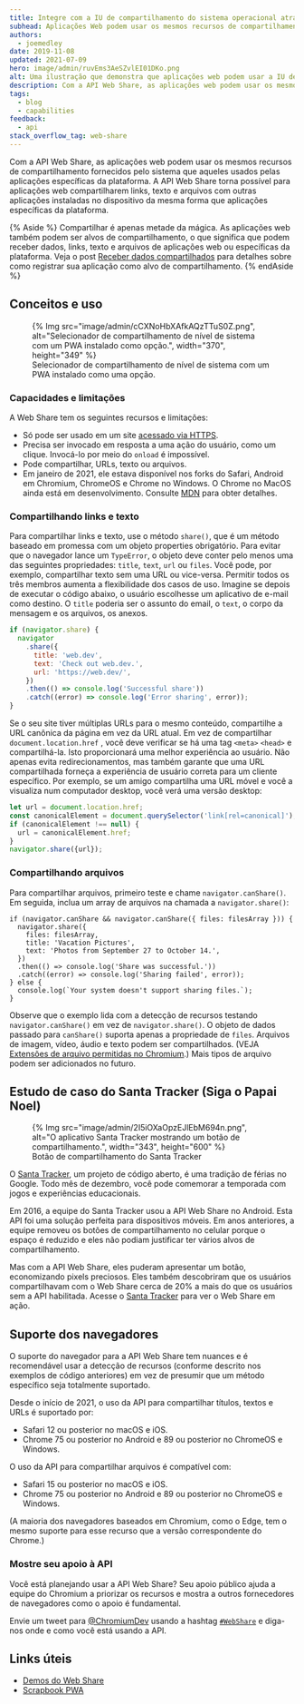 ```yaml
---
title: Integre com a IU de compartilhamento do sistema operacional através da API Web Share
subhead: Aplicações Web podem usar os mesmos recursos de compartilhamento fornecidos pelo sistema que as aplicações específicas da plataforma.
authors:
  - joemedley
date: 2019-11-08
updated: 2021-07-09
hero: image/admin/ruvEms3AeSZvlEI01DKo.png
alt: Uma ilustração que demonstra que aplicações web podem usar a IU de compartilhamento fornecida pelo sistema.
description: Com a API Web Share, as aplicações web podem usar os mesmos recursos de compartilhamento fornecidos pelo sistema que aqueles usados pelas aplicações específicas da plataforma. A API Web Share torna possível para aplicações web compartilharem links, texto e arquivos com outras aplicações instaladas no dispositivo da mesma forma que aplicações específicas da plataforma.
tags:
  - blog
  - capabilities
feedback:
  - api
stack_overflow_tag: web-share
---
```


Com a API Web Share, as aplicações web podem usar os mesmos recursos de compartilhamento fornecidos pelo sistema que aqueles usados pelas aplicações específicas da plataforma. A API Web Share torna possível para aplicações web compartilharem links, texto e arquivos com outras aplicações instaladas no dispositivo da mesma forma que aplicações específicas da plataforma.

{% Aside %} Compartilhar é apenas metade da mágica. As aplicações web também podem ser alvos de compartilhamento, o que significa que podem receber dados, links, texto e arquivos de aplicações web ou específicas da plataforma. Veja o post [Receber dados compartilhados](/web-share-target/) para detalhes sobre como registrar sua aplicação como alvo de compartilhamento. {% endAside %}

## Conceitos e uso

<figure data-float="right">   {% Img src="image/admin/cCXNoHbXAfkAQzTTuS0Z.png", alt="Selecionador de compartilhamento de nível de sistema com um PWA instalado como opção.", width="370", height="349" %}   <figcaption>  Selecionador de compartilhamento de nível de sistema com um PWA instalado como uma opção.  </figcaption></figure>

### Capacidades e limitações

A Web Share tem os seguintes recursos e limitações:

- Só pode ser usado em um site [acessado via HTTPS](https://www.chromium.org/Home/chromium-security/prefer-secure-origins-for-powerful-new-features).
- Precisa ser invocado em resposta a uma ação do usuário, como um clique. Invocá-lo por meio do `onload` é impossível.
- Pode compartilhar, URLs, texto ou arquivos.
- Em janeiro de 2021, ele estava disponível nos forks do Safari, Android em Chromium, ChromeOS e Chrome no Windows. O Chrome no MacOS ainda está em desenvolvimento. Consulte [MDN](https://developer.mozilla.org/docs/Web/API/Navigator/share#Browser_compatibility) para obter detalhes.

### Compartilhando links e texto

Para compartilhar links e texto, use o método `share()`, que é um método baseado em promessa com um objeto properties obrigatório. Para evitar que o navegador lance um `TypeError`, o objeto deve conter pelo menos uma das seguintes propriedades: `title`, `text`, `url` ou `files`. Você pode, por exemplo, compartilhar texto sem uma URL ou vice-versa. Permitir todos os três membros aumenta a flexibilidade dos casos de uso. Imagine se depois de executar o código abaixo, o usuário escolhesse um aplicativo de e-mail como destino. O `title` poderia ser o assunto do email, o `text`, o corpo da mensagem e os arquivos, os anexos.

```js
if (navigator.share) {
  navigator
    .share({
      title: 'web.dev',
      text: 'Check out web.dev.',
      url: 'https://web.dev/',
    })
    .then(() => console.log('Successful share'))
    .catch((error) => console.log('Error sharing', error));
}
```

Se o seu site tiver múltiplas URLs para o mesmo conteúdo, compartilhe a URL canônica da página em vez da URL atual. Em vez de compartilhar `document.location.href` , você deve verificar se há uma tag `<meta>` `<head>` e compartilhá-la. Isto proporcionará uma melhor experiência ao usuário. Não apenas evita redirecionamentos, mas também garante que uma URL compartilhada forneça a experiência de usuário correta para um cliente específico. Por exemplo, se um amigo compartilha uma URL móvel e você a visualiza num computador desktop, você verá uma versão desktop:

```js
let url = document.location.href;
const canonicalElement = document.querySelector('link[rel=canonical]');
if (canonicalElement !== null) {
  url = canonicalElement.href;
}
navigator.share({url});
```

### Compartilhando arquivos

Para compartilhar arquivos, primeiro teste e chame `navigator.canShare()`. Em seguida, inclua um array de arquivos na chamada a `navigator.share()`:

```js/0-5
if (navigator.canShare && navigator.canShare({ files: filesArray })) {
  navigator.share({
    files: filesArray,
    title: 'Vacation Pictures',
    text: 'Photos from September 27 to October 14.',
  })
  .then(() => console.log('Share was successful.'))
  .catch((error) => console.log('Sharing failed', error));
} else {
  console.log(`Your system doesn't support sharing files.`);
}
```

Observe que o exemplo lida com a detecção de recursos testando `navigator.canShare()` em vez de `navigator.share()`. O objeto de dados passado para `canShare()` suporta apenas a propriedade de `files`. Arquivos de imagem, vídeo, áudio e texto podem ser compartilhados. (VEJA [Extensões de arquivo permitidas no Chromium](https://docs.google.com/document/d/1tKPkHA5nnJtmh2TgqWmGSREUzXgMUFDL6yMdVZHqUsg/edit?usp=sharing).) Mais tipos de arquivo podem ser adicionados no futuro.

## Estudo de caso do Santa Tracker (Siga o Papai Noel)

<figure data-float="right">   {% Img src="image/admin/2I5iOXaOpzEJlEbM694n.png", alt="O aplicativo Santa Tracker mostrando um botão de compartilhamento.", width="343", height="600" %}   <figcaption>    Botão de compartilhamento do Santa Tracker  </figcaption></figure>

O [Santa Tracker](https://santatracker.google.com/), um projeto de código aberto, é uma tradição de férias no Google. Todo mês de dezembro, você pode comemorar a temporada com jogos e experiências educacionais.

Em 2016, a equipe do Santa Tracker usou a API Web Share no Android. Esta API foi uma solução perfeita para dispositivos móveis. Em anos anteriores, a equipe removeu os botões de compartilhamento no celular porque o espaço é reduzido e eles não podiam justificar ter vários alvos de compartilhamento.

Mas com a API Web Share, eles puderam apresentar um botão, economizando pixels preciosos. Eles também descobriram que os usuários compartilhavam com o Web Share cerca de 20% a mais do que os usuários sem a API habilitada. Acesse o [Santa Tracker](https://santatracker.google.com/) para ver o Web Share em ação.

## Suporte dos navegadores

O suporte do navegador para a API Web Share tem nuances e é recomendável usar a detecção de recursos (conforme descrito nos exemplos de código anteriores) em vez de presumir que um método específico seja totalmente suportado.

Desde o início de 2021, o uso da API para compartilhar títulos, textos e URLs é suportado por:

- Safari 12 ou posterior no macOS e iOS.
- Chrome 75 ou posterior no Android e 89 ou posterior no ChromeOS e Windows.

O uso da API para compartilhar arquivos é compatível com:

- Safari 15 ou posterior no macOS e iOS.
- Chrome 75 ou posterior no Android e 89 ou posterior no ChromeOS e Windows.

(A maioria dos navegadores baseados em Chromium, como o Edge, tem o mesmo suporte para esse recurso que a versão correspondente do Chrome.)

### Mostre seu apoio à API

Você está planejando usar a API Web Share? Seu apoio público ajuda a equipe do Chromium a priorizar os recursos e mostra a outros fornecedores de navegadores como o apoio é fundamental.

Envie um tweet para [@ChromiumDev](https://twitter.com/ChromiumDev) usando a hashtag [`#WebShare`](https://twitter.com/search?q=%23WebShare&src=recent_search_click&f=live) e diga-nos onde e como você está usando a API.

## Links úteis

- [Demos do Web Share](https://w3c.github.io/web-share/demos/share-files.html)
- [Scrapbook PWA](https://github.com/GoogleChrome/samples/blob/gh-pages/web-share/README.md#web-share-demo)
